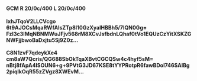 #### GCM R 20/0c/400 L 20/0c/400
**IxhJTqoV2LLCVcgo**<br/>**6t9AJOCsMqaRWfAlsZTp8l10GzXyalHBBh5/7IQN0Gg=**<br/>**FzI3c3IMqNBNMWuJFjv568rM8XCvJsfbdnLQhaf0tVo1EQUzCzYitXSKZGNWFjjbwoBaDxjtu5Sj9Z0z...**<br/><br/>
**C8N1zvF7qdeykXe4**<br/>**cm8aW7Qcris/QG688SbOkTqaXBvtCGCQSw4c4hyf5sM=**<br/>**nBtj8fApA4ISOUN6+g+9PVtG3JD67KSE8tYYPRotpR6fawBDol746SAlBg2piqlkOqR55zZVgz8XWEvM...**